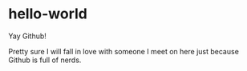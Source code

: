 # hello-world
Yay Github!

Pretty sure I will fall in love with someone I meet on here just because Github is full of nerds. 
